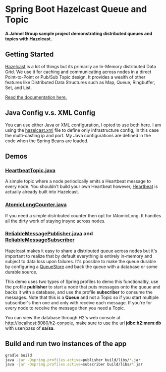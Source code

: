 # Spring Boot Hazelcast Queue and Topic

**A Jahnel Group sample project demonstrating distributed queues and topics with Hazelcast.**

## Getting Started

[Hazelcast](https://hazelcast.com/) is a lot of things but its primarily an In-Memory distributed Data Grid. We use it for caching and communicating across nodes in a direct Point-to-Point or Pub/Sub Topic design. It provides a wealth of other features like Distributed Data Structures such as Map, Queue, Ringbuffer, Set, and List.

[Read the documentation here.](http://docs.hazelcast.org/docs/latest/manual/html-single/)

## Java Config v.s. XML Config

You can use either Java or XML configuration, I opted to use both here. I am using the [hazelcast.xml](src/main/resources/hazelcast.xml) file to define only infrastructure config, in this case the multi-casting ip and port. My Java configurations are defined in the code when the Spring Beans are loaded.

## Demos

### [HeartbeatTopic.java](src/main/java/com/jahnelgroup/queue/hazelcast/HeartbeatTopic.java)

A simple topic where a node periodically emits a Heartbeat message to every node. You shouldn't build your own Heartbeat however, [Heartbeat](http://docs.hazelcast.org/docs/latest/manual/html-single/search.html?q=heartbeat) is actually already built into Hazelcast.

### [AtomicLongCounter.java](src/main/java/com/jahnelgroup/queue/hazelcast/AtomicLongCounter.java)

If you need a simple distributed counter then opt for IAtomicLong. It handles all the dirty work of staying insync across nodes.

### [ReliableMessagePublisher.java](src/main/java/com/jahnelgroup/queue/hazelcast/reliableQueue/ReliableMessagePublisher.java) and [ReliableMessageSubscriber](src/main/java/com/jahnelgroup/queue/hazelcast/reliableQueue/ReliableMessageSubscriber.java)

Hazelcast makes it easy to share a distributed queue across nodes but it's important to realize that by default everything is entirely in-memory and subject to data loss upon failures. It's possible to make the queue durable by configuring a [QueueStore](http://docs.hazelcast.org/docs/latest/manual/html-single/index.html#queueing-with-persistent-datastore) and back the queue with a database or some durable source. 

This demo uses two types of Spring profiles to demo this functionaltiy, use the profile **publisher** to start a node that puts messages onto the queue and backs it with a database, and use the profile **subscriber** to consume the messages. Note that this is a **Queue** and not a Topic so if you start multiple subscriber's then one and only with receive each message. If you're for every node to receive the message then you need a Topic. 

You can view the database through H2's web console at [http://localhost:8080/h2-console](http://localhost:8080/h2-console), make sure to use the url **jdbc:h2:mem:db** with user/pass of **sa/sa**.

## Build and run two instances of the app

```bash
gradle build
java -jar -Dspring.profiles.active=publisher build/libs/*.jar
java -jar -Dspring.profiles.active=subscriber build/libs/*.jar
```
